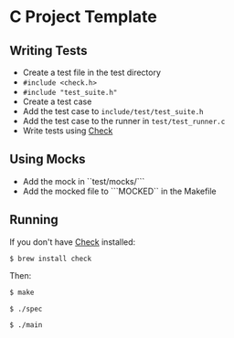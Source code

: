 # C Project Template

## Writing Tests

* Create a test file in the test directory
* ```#include <check.h>```
* ```#include "test_suite.h"```
* Create a test case
* Add the test case to ```include/test/test_suite.h```
* Add the test case to the runner in ```test/test_runner.c```
* Write tests using [Check](http://check.sourceforge.net/)

## Using Mocks

* Add the mock in ``test/mocks/```
* Add the mocked file to ```MOCKED`` in the Makefile

## Running

If you don't have [Check](http://check.sourceforge.net/) installed:

```
$ brew install check
```

Then:

```bash
$ make
```

```bash
$ ./spec
```

```bash
$ ./main
```
